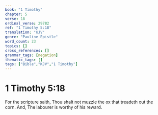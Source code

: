 ```yaml
---
book: "1 Timothy"
chapter: 5
verse: 18
ordinal_verse: 29782
ref: "1 Timothy 5:18"
translation: "KJV"
genre: "Pauline Epistle"
word_count: 23
topics: []
cross_references: []
grammar_tags: [negation]
thematic_tags: []
tags: ["Bible","KJV","1 Timothy"]
---
```


# 1 Timothy 5:18

For the scripture saith, Thou shalt not muzzle the ox that treadeth out the corn. And, The labourer is worthy of his reward.
